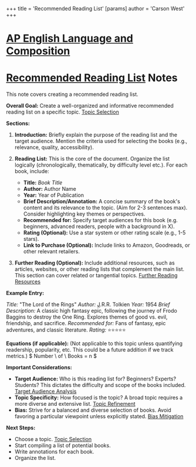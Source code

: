 +++
 title = 'Recommended Reading List'
[params]
	author = 'Carson West'
+++
# [AP English Language and Composition](./../ap-english-language-and-composition/)
# [Recommended Reading List](./../recommended-reading-list/) Notes

This note covers creating a recommended reading list.

**Overall Goal:** Create a well-organized and informative recommended reading list on a specific topic.  [Topic Selection](./../topic-selection/)

**Sections:**

1. **Introduction:** Briefly explain the purpose of the reading list and the target audience.  Mention the criteria used for selecting the books (e.g., relevance, quality, accessibility).

2. **Reading List:**  This is the core of the document.  Organize the list logically (chronologically, thematically, by difficulty level etc.).  For each book, include:
    * **Title:** *Book Title*
    * **Author:** Author Name
    * **Year:** Year of Publication
    * **Brief Description/Annotation:** A concise summary of the book's content and its relevance to the topic.  (Aim for 2-3 sentences max).  Consider highlighting key themes or perspectives.
    * **Recommended for:**  Specify target audiences for this book (e.g. beginners, advanced readers, people with a background in X).
    * **Rating (Optional):**  Use a star system or other rating scale (e.g., 1-5 stars).
    * **Link to Purchase (Optional):**  Include links to Amazon, Goodreads, or other relevant retailers.


3. **Further Reading (Optional):**  Include additional resources, such as articles, websites, or other reading lists that complement the main list.  This section can cover related or tangential topics. [Further Reading Resources](./../further-reading-resources/)


**Example Entry:**

*Title:*  "The Lord of the Rings"
*Author:* [J](./../j/).R.R. Tolkien
*Year:* 1954
*Brief Description:* A classic high fantasy epic, following the journey of Frodo Baggins to destroy the One Ring.  Explores themes of good vs. evil, friendship, and sacrifice.
*Recommended for:* Fans of fantasy, epic adventures, and classic literature.
*Rating:* ⭐⭐⭐⭐⭐


**Equations (if applicable):**  (Not applicable to this topic unless quantifying readership, popularity, etc.  This could be a future addition if we track metrics.)   $ Number \ of \ Books = n $ 


**Important Considerations:**

* **Target Audience:** Who is this reading list for? Beginners? Experts? Students?  This dictates the difficulty and scope of the books included. [Target Audience Analysis](./../target-audience-analysis/)
* **Topic Specificity:** How focused is the topic?  A broad topic requires a more diverse and extensive list. [Topic Refinement](./../topic-refinement/)
* **Bias:** Strive for a balanced and diverse selection of books.  Avoid favoring a particular viewpoint unless explicitly stated. [Bias Mitigation](./../bias-mitigation/)

**Next Steps:**

* Choose a topic. [Topic Selection](./../topic-selection/)
* Start compiling a list of potential books.
* Write annotations for each book.
* Organize the list.


